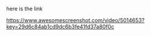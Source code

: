 here is the link


https://www.awesomescreenshot.com/video/5014653?key=29d6c84ab1cd9dc6b3fe41fd37a80f0c

